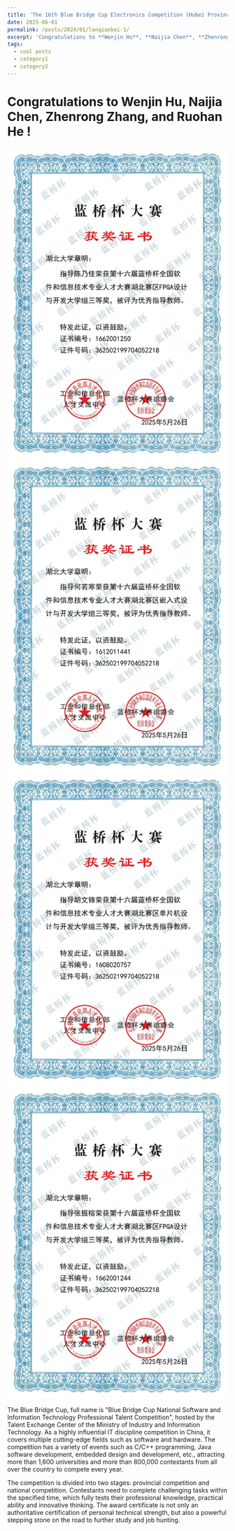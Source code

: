 ```yaml
---
title: 'The 16th Blue Bridge Cup Electronics Competition (Hubei Province)'
date: 2025-06-01
permalink: /posts/2024/01/lanqiaobei-1/
excerpt: 'Congratulations to **Wenjin Hu**, **Naijia Chen**, **Zhenrong Zhang**, and **Ruohan He** !'
tags:
  - cool posts
  - category1
  - category2
---
```


Congratulations to **Wenjin Hu**, **Naijia Chen**, **Zhenrong Zhang**, and **Ruohan He** !
======
<img src='/images/guides-1-1.jpg'><br/>
<img src='/images/guides-1-2.jpg'><br/>
<img src='/images/guides-1-3.jpg'><br/>
<img src='/images/guides-1-4.jpg'><br/>

The Blue Bridge Cup, full name is "Blue Bridge Cup National Software and Information Technology Professional Talent Competition", hosted by the Talent Exchange Center of the Ministry of Industry and Information Technology. As a highly influential IT discipline competition in China, it covers multiple cutting-edge fields such as software and hardware. The competition has a variety of events such as C/C++ programming, Java software development, embedded design and development, etc., attracting more than 1,600 universities and more than 800,000 contestants from all over the country to compete every year.

The competition is divided into two stages: provincial competition and national competition. Contestants need to complete challenging tasks within the specified time, which fully tests their professional knowledge, practical ability and innovative thinking. The award certificate is not only an authoritative certification of personal technical strength, but also a powerful stepping stone on the road to further study and job hunting.
